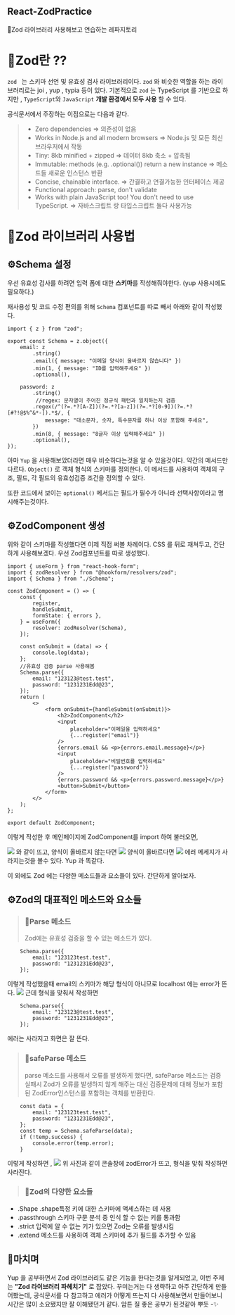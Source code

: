 ## React-ZodPractice

🐝Zod 라이브러리 사용해보고 연습하는 레파지토리

# 🧸Zod란 ??

`zod ` 는 스키마 선언 및 유효성 검사 라이브러리이다.
`zod` 와 비슷한 역할을 하는 라이브러리로는 joi , yup , typia 등이 있다.
기본적으로 `zod` 는 TypeScript 를 기반으로 하지만 , `TypeScript`와 `JavaScript` **개발 환경에서 모두 사용** 할 수 있다.

공식문서에서 주장하는 이점으로는 다음과 같다.

> -   Zero dependencies => 의존성이 없음
> -   Works in Node.js and all modern browsers => Node.js 및 모든 최신 브라우저에서 작동
> -   Tiny: 8kb minified + zipped => 데이터 8kb 축소 + 압축됨
> -   Immutable: methods (e.g. .optional()) return a new instance => 메소드들 새로운 인스턴스 반환
> -   Concise, chainable interface. => 간결하고 연결가능한 인터페이스 제공
> -   Functional approach: parse, don't validate
> -   Works with plain JavaScript too! You don't need to use TypeScript. => 자바스크립트 랑 타입스크립트 둘다 사용가능

# 🧸Zod 라이브러리 사용법

## ⚙️Schema 설정

우선 유효성 검사를 하려면 입력 폼에 대한 **스키마**를 작성해줘야한다.
(yup 사용시에도 필요하다.)

재사용성 및 코드 수정 편의를 위해 `Schema` 컴포넌트를 따로 빼서 아래와 같이 작성했다.

```
import { z } from "zod";

export const Schema = z.object({
    email: z
        .string()
        .email({ message: "이메일 양식이 올바르지 않습니다" })
        .min(1, { message: "ID를 입력해주세요" })
        .optional(),

    password: z
        .string()
         //regex: 문자열이 주어진 정규식 패턴과 일치하는지 검증
        .regex(/^(?=.*?[A-Z])(?=.*?[a-z])(?=.*?[0-9])(?=.*?[#?!@$%^&*-]).*$/, {
            message: "대소문자, 숫자, 특수문자를 하나 이상 포함해 주세요",
        })
        .min(8, { message: "8글자 이상 입력해주세요" })
        .optional(),
});
```

아마 `Yup` 을 사용해보았더라면 매우 비슷하다는것을 알 수 있을것이다.
약간의 메서드만 다르다.
`Object()` 로 객체 형식의 스키마를 정의한다. 이 메서드를 사용하여 객체의 구조, 필드, 각 필드의 유효성검증 조건을 정의할 수 있다.

또한 코드에서 보이는 `optional()` 메서드는 필드가 필수가 아니라 선택사항이라고 명시해주는것이다.

## ⚙️ZodComponent 생성

위와 같이 스키마를 작성했다면 이제 직접 써볼 차례이다.
CSS 를 뒤로 재쳐두고, 간단하게 사용해보겠다.
우선 Zod컴포넌트를 따로 생성했다.

```
import { useForm } from "react-hook-form";
import { zodResolver } from "@hookform/resolvers/zod";
import { Schema } from "./Schema";

const ZodComponent = () => {
    const {
        register,
        handleSubmit,
        formState: { errors },
    } = useForm({
        resolver: zodResolver(Schema),
    });

    const onSubmit = (data) => {
        console.log(data);
    };
    //유효성 검증 parse 사용해봄
    Schema.parse({
        email: "123123@test.test",
        password: "1231231Edd@23",
    });
    return (
        <>
            <form onSubmit={handleSubmit(onSubmit)}>
                <h2>ZodComponent</h2>
                <input
                    placeholder="이메일을 입력하세요"
                    {...register("email")}
                />
                {errors.email && <p>{errors.email.message}</p>}
                <input
                    placeholder="비밀번호를 입력하세요"
                    {...register("password")}
                />
                {errors.password && <p>{errors.password.message}</p>}
                <button>Submit</button>
            </form>
        </>
    );
};

export default ZodComponent;
```

이렇게 작성한 후 메인페이지에 ZodComponent를 import 하여 불러오면,

![](https://velog.velcdn.com/images/hayoung78/post/c16ad4d0-60c7-435c-8c73-6321845d2876/image.png)
와 같이 뜨고, 양식이 올바르지 않는다면
![](https://velog.velcdn.com/images/hayoung78/post/79ab8d2b-754a-490f-a410-8614aa2f2caf/image.png)
양식이 올바르다면
![](https://velog.velcdn.com/images/hayoung78/post/5fa0bacd-e6b1-4d2d-a8df-cc558058504a/image.png)
에러 메세지가 사라지는것을 볼수 있다.
Yup 과 똑같다.

이 외에도 Zod 에는 다양한 메소드들과 요소들이 있다.
간단하게 알아보자.

## ⚙️Zod의 대표적인 메소드와 요소들

> ### 🔧Parse 메소드
>
> Zod에는 유효성 검증을 할 수 있는 메소드가 있다.

```
    Schema.parse({
        email: "123123test.test",
        password: "1231231Edd@23",
    });
```

이렇게 작성했을때 email의 스키마가 해당 형식이 아니므로 localhost 에는 error가 뜬다.
![](https://velog.velcdn.com/images/hayoung78/post/5ac33a18-39e0-4a1a-8630-b0e0a4419c6c/image.png)
근데 형식을 맞춰서 작성하면

```
    Schema.parse({
        email: "123123@test.test",
        password: "1231231Edd@23",
    });
```

에러는 사라지고 화면은 잘 뜬다.

> ### 🔧safeParse 메소드
>
> parse 메소드를 사용해서 오류를 발생하게 했다면,
> safeParse 메소드는 검증 실패시 Zod가 오류를 발생하지 않게 해주는 대신 검증문제에 대해 정보가 포함된 ZodError인스턴스를 포함하는 객체를 반환한다.

```
    const data = {
        email: "123123test.test",
        password: "1231231Edd@23",
    };
    const temp = Schema.safeParse(data);
    if (!temp.success) {
        console.error(temp.error);
    }
```

이렇게 작성하면 ,
![](https://velog.velcdn.com/images/hayoung78/post/85155e30-abc1-432a-9acc-495b1cf683aa/image.png)
위 사진과 같이 콘솔창에 zodError가 뜨고, 형식을 맞춰 작성하면 사라진다.

> ### 🔧Zod의 다양한 요소들

-   .Shape
    .shape특정 키에 대한 스키마에 액세스하는 데 사용
-   .passthrough
    스키마 구문 분석 중 인식 할 수 없는 키를 통과함
-   .strict
    입력에 알 수 없는 키가 있으면 Zod는 오류를 발생시킴
-   .extend
    메소드를 사용하여 객체 스키마에 추가 필드를 추가할 수 있음

## 🥹마치며

Yup 을 공부하면서 Zod 라이브러리도 같은 기능을 한다는것을 알게되었고,
이번 주제는 **"Zod 라이브러리 파헤치기"** 로 잡았다.
꾸미는거는 다 생략하고 아주 간단하게 만들어봤는데, 공식문서를 다 참고하고 에러가 어떻게 뜨는지 다 사용해보면서 만들어보니 시간은 많이 소요됐지만 잘 이해됐던거 같다.
암튼 질 좋은 공부가 된것같아 뿌듯 -✨
